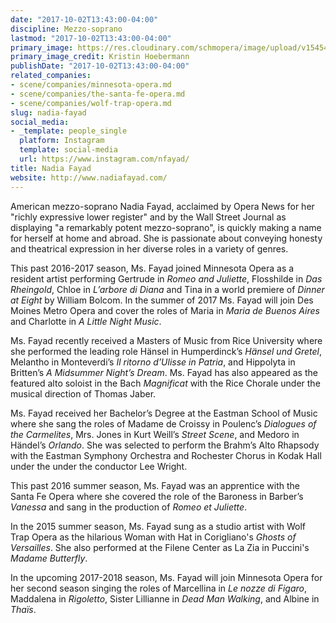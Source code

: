 ```yaml
---
date: "2017-10-02T13:43:00-04:00"
discipline: Mezzo-soprano
lastmod: "2017-10-02T13:43:00-04:00"
primary_image: https://res.cloudinary.com/schmopera/image/upload/v1545409169/media/webhook-uploads/1506965969041/download%20(3).jpeg.jpeg
primary_image_credit: Kristin Hoebermann
publishDate: "2017-10-02T13:43:00-04:00"
related_companies:
- scene/companies/minnesota-opera.md
- scene/companies/the-santa-fe-opera.md
- scene/companies/wolf-trap-opera.md
slug: nadia-fayad
social_media:
- _template: people_single
  platform: Instagram
  template: social-media
  url: https://www.instagram.com/nfayad/
title: Nadia Fayad
website: http://www.nadiafayad.com/
---
```


American mezzo-soprano Nadia Fayad, acclaimed by Opera News  for her "richly expressive lower register" and by the Wall Street Journal as displaying "a remarkably potent mezzo-soprano", is quickly making a name for herself at home and abroad. She is passionate about conveying honesty and theatrical expression in her diverse roles in a variety of genres.

This past 2016-2017 season, Ms. Fayad joined Minnesota Opera as a resident artist performing Gertrude in *Romeo and Juliette*, Flosshilde in *Das Rheingold*, Chloe in *L’arbore di Diana* and Tina in a world premiere of *Dinner at Eight* by William Bolcom. In the summer of 2017 Ms. Fayad will join Des Moines Metro Opera and cover the roles of Maria in *Maria de Buenos Aires* and Charlotte in *A Little Night Music*. 

Ms. Fayad recently received a Masters of Music from Rice University where she performed the leading role Hänsel in Humperdinck’s *Hänsel und Gretel*, Melantho in Monteverdi’s *Il ritorno d’Ulisse in Patria*, and Hippolyta in Britten’s *A Midsummer Night’s Dream*. Ms. Fayad has also appeared as the featured alto soloist in the Bach *Magnificat* with the Rice Chorale under the musical direction of Thomas Jaber.

Ms. Fayad received her Bachelor’s Degree at the Eastman School of Music where she sang the roles of Madame de Croissy in Poulenc’s *Dialogues of the Carmelites*, Mrs. Jones in Kurt Weill’s *Street Scene*, and Medoro in Händel’s *Orlando*. She was selected to perform the Brahm’s Alto Rhapsody with the Eastman Symphony Orchestra and Rochester Chorus in Kodak Hall under the under the conductor Lee Wright.

This past 2016 summer season, Ms. Fayad was an apprentice with the Santa Fe Opera where she covered the role of the Baroness in Barber’s *Vanessa* and sang in the production of *Romeo et Juliette*.

In the 2015 summer season, Ms. Fayad sung as a studio artist with Wolf Trap Opera as the hilarious Woman with Hat in Corigliano's *Ghosts of Versailles*. She also performed at the Filene Center as La Zia in Puccini's *Madame Butterfly*.

In the upcoming 2017-2018 season, Ms. Fayad will join Minnesota Opera for her second season singing the roles of Marcellina in *Le nozze di Figaro*, Maddalena in *Rigoletto*, Sister Lillianne in *Dead Man Walking*, and Albine in *Thaïs*. 
